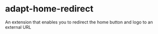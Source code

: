 # adapt-home-redirect

An extension that enables you to redirect the home button and logo to an external URL




